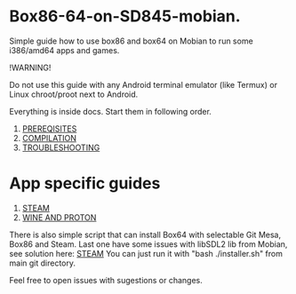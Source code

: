 # Box86-64-on-SD845-mobian.
Simple guide how to use box86 and box64 on Mobian to run some i386/amd64 apps and games.

!WARNING!

Do not use this guide with any Android terminal emulator (like Termux) or Linux chroot/proot next to Android.

Everything is inside docs. Start them in following order.

1. [PREREQISITES](https://github.com/Heasterian/Box86-64-on-SD845-mobian/blob/main/docs/PREREQUISITES.md)
2. [COMPILATION](https://github.com/Heasterian/Box86-64-on-SD845-mobian/blob/main/docs/COMPILATION.md)
3. [TROUBLESHOOTING](https://github.com/Heasterian/Box86-64-on-SD845-mobian/blob/main/docs/TROUBLESHOOTING.md)

# App specific guides

1. [STEAM](https://github.com/Heasterian/Box86-64-on-SD845-mobian/blob/main/docs/app%20specific%20guides/STEAM.md)
2. [WINE AND PROTON](https://github.com/Heasterian/Box86-64-on-SD845-mobian/blob/main/docs/app%20specific%20guides/WINE%20AND%20PROTON.md)

There is also simple script that can install Box64 with selectable Git Mesa, Box86 and Steam. Last one have some issues with libSDL2 lib from Mobian, see solution here: [STEAM](https://github.com/Heasterian/Box86-64-on-SD845-mobian/blob/main/docs/app%20specific%20guides/STEAM.md)
You can just run it with "bash ./installer.sh" from main git directory.

Feel free to open issues with sugestions or changes.
